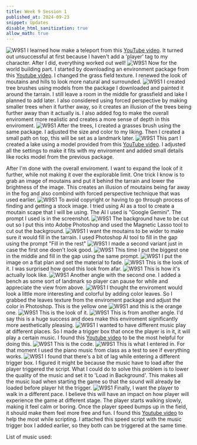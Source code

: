 ```yaml
---
title: Week 9 Session 1
published_at: 2024-09-23
snippet: Updates
disable_html_sanitization: true
allow_math: true
---
```


![W9S1](W9S1_1.png)
I learned how make a teleport from this [YouTube video](https://youtu.be/2IDrPmGf7Mg?si=YSNiHMaJb5eE_5cl). It turned out unsuccessful at first because I haven't add a 'player' tag to my character. After I did, everything worked out well!
![W9S1](W9S1_2.png)
Now for the world building part. I started by downloading an environment package from this [Youtube video](https://youtu.be/Fhx7t0REfMI?si=O3Xjr7yd7B0pNbof). I changed the grass field texture. I renewed the look of moutains and hills to look more natural and surrounded.
![W9S1](W9S1_3.png)
I created tree brushes using models from the package I downloaded and painted it around the tarrain. I still leave a room in the middle for grassfield and lake I planned to add later. I also considered using forced perspective by making smaller trees when it further away, so it creates an illusion of the trees being further away than it actually is. I also added fog to make the overall enviroment more realistic and creates a more sense of depth in this enviroment.
![W9S1](W9S1_4.png)
After the trees, I created a grasses brush using the same package. I adjusted the size and color to my liking. Then I created a small path on top, this will be set as a landmark later.
![W9S1](W9S1_5.png)
This part I created a lake using a model provided from this [YouTube video](https://www.youtube.com/watch?v=pOo48Vdtwwk&ab_channel=spaderdabomb). I adjusted all the settings to make it fits with my enviroment and added small details like rocks model from the previous package.

After I'm done with the overall enviroment. I want to expand the look of it further, while not making it over the explorable limit. One trick I know is to grab an image of moutains and put it behind the tarrain and lower the brightness of the image. This creates an illusion of moutains being far away in the fog and also combind with forced perspective technique that was used earlier.
![W9S1](W9S1_5.5.png)
To avoid copyright or having to go through process of finding and getting a stock image. I tried using AI as a tool to create a moutain scape that I will be using. The AI I used is "Google Gemini". The prompt I used is in the screenshot.
![W9S1](W9S1_6.png)
The background have to be cut out so I put this into Adobe Photoshop and used the Magnetic Lasso tool to cut out the background.
![W9S1](W9S1_7.png)
I want the moutains to be wider to make sure it would fill in the tarrain. I used Photoshop AI tool to fill in the gap using the prompt "Fill in the rest"
![W9S1](W9S1_8.png)
I made a second variant just in case the first one doen't look good.
![W9S1](W9S1_9.png)
This time I put the biggest one in the middle and fill in the gap using the same prompt.
![W9S1](W9S1_10.png)
I put the image on a flat plan and set the material to fade.
![W9S1](W9S1_11.png)
This is the look of it. I was surprised how good this look from afar.
![W9S1](W9S1_13.png)
This is how it's actually look like.
![W9S1](W9S1_12.png)
Another angle with the second one. I added a bench as some sort of landmark so player can pause for while and appreciate the view from above.
![W9S1](W9S1_15.png)
I thought the enviroment would look a little more interesting and colorful by adding color leaves. So I grabbed the leaves texture from the enviroment package and adjust the color in Photoshop. This is the yellow one
![W9S1](W9S1_16.png)
and this is the orange one.
![W9S1](W9S1_17.png)
This is the look of it.
![W9S1](W9S1_18.png)
This is from another angle. I'd say this is a huge success and does make this enviroment significantly more aesthetically pleasing.
![W9S1](W9S1_19.png)
I wanted to have different music play at different places. So I made a trigger box that once the player is in it, it will play a certain music. I found this [Youtube video](https://www.youtube.com/watch?v=p1ZgS2z-LTs&ab_channel=passivestar) to be the most helpful for doing this.
![W9S1](W9S1_20.png)
This is the code.
![W9S1](W9S1_21.png)
This is what I entered in. For that moment I used the piano music from class as a test to see if everything works.
![W9S1](W9S1_22.png)
I found that there's a bit of lag while entering a different trigger box. I figured it might be because the music have to load after the player triggered the script. What I could do to solve this problem is to lower the quality of the music and set it to 'Load in Background'. This makes all the music load when starting the game so that the sound will already be loaded before player hit the trigger.
![W9S1](W9S1_23.png)
Finally, I want the player to walk in a different pace. I believe this will have an impact on how player will experience the game at different stage. The player starts walking slowly, making it feel calm or boring. Once the player speed bumps up in the field, it should make them feel more free and fun. I found this [Youtube video](https://youtu.be/RbergKXWWQc?si=Q-7fTRYr7QIG3u8f) to help the most while scripting. I attached this speed script with the music trigger box I added earlier, so they both can be triggered at the same time.

List of music used:

